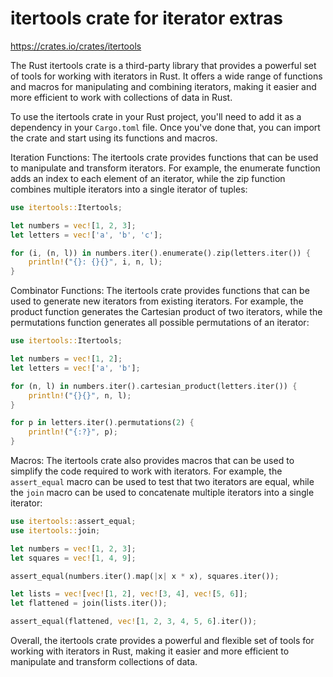 
# itertools crate for iterator extras

<https://crates.io/crates/itertools>

The Rust itertools crate is a third-party library that provides a powerful set of tools for working with iterators in Rust. It offers a wide range of functions and macros for manipulating and combining iterators, making it easier and more efficient to work with collections of data in Rust.

To use the itertools crate in your Rust project, you'll need to add it as a dependency in your `Cargo.toml` file. Once you've done that, you can import the crate and start using its functions and macros.

Iteration Functions: The itertools crate provides functions that can be used to manipulate and transform iterators. For example, the enumerate function adds an index to each element of an iterator, while the zip function combines multiple iterators into a single iterator of tuples:

```rust
use itertools::Itertools;

let numbers = vec![1, 2, 3];
let letters = vec!['a', 'b', 'c'];

for (i, (n, l)) in numbers.iter().enumerate().zip(letters.iter()) {
    println!("{}: {}{}", i, n, l);
}
```

Combinator Functions: The itertools crate provides functions that can be used to generate new iterators from existing iterators. For example, the product function generates the Cartesian product of two iterators, while the permutations function generates all possible permutations of an iterator:

```rust
use itertools::Itertools;

let numbers = vec![1, 2];
let letters = vec!['a', 'b'];

for (n, l) in numbers.iter().cartesian_product(letters.iter()) {
    println!("{}{}", n, l);
}

for p in letters.iter().permutations(2) {
    println!("{:?}", p);
}
```

Macros: The itertools crate also provides macros that can be used to simplify the code required to work with iterators. For example, the `assert_equal` macro can be used to test that two iterators are equal, while the `join` macro can be used to concatenate multiple iterators into a single iterator:

```rust
use itertools::assert_equal;
use itertools::join;

let numbers = vec![1, 2, 3];
let squares = vec![1, 4, 9];

assert_equal(numbers.iter().map(|x| x * x), squares.iter());

let lists = vec![vec![1, 2], vec![3, 4], vec![5, 6]];
let flattened = join(lists.iter());

assert_equal(flattened, vec![1, 2, 3, 4, 5, 6].iter());
```

Overall, the itertools crate provides a powerful and flexible set of tools for working with iterators in Rust, making it easier and more efficient to manipulate and transform collections of data.
